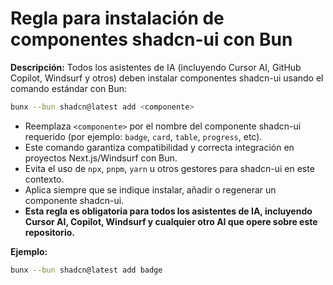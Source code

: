 # Regla para instalación de componentes shadcn-ui con Bun

**Descripción:**
Todos los asistentes de IA (incluyendo Cursor AI, GitHub Copilot, Windsurf y otros) deben instalar componentes shadcn-ui usando el comando estándar con Bun:

```sh
bunx --bun shadcn@latest add <componente>
```

- Reemplaza `<componente>` por el nombre del componente shadcn-ui requerido (por ejemplo: `badge`, `card`, `table`, `progress`, etc).
- Este comando garantiza compatibilidad y correcta integración en proyectos Next.js/Windsurf con Bun.
- Evita el uso de `npx`, `pnpm`, `yarn` u otros gestores para shadcn-ui en este contexto.
- Aplica siempre que se indique instalar, añadir o regenerar un componente shadcn-ui.
- **Esta regla es obligatoria para todos los asistentes de IA, incluyendo Cursor AI, Copilot, Windsurf y cualquier otro AI que opere sobre este repositorio.**

**Ejemplo:**
```sh
bunx --bun shadcn@latest add badge
```

